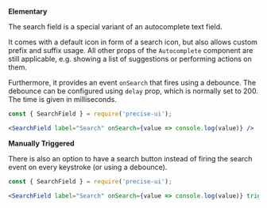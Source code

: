 **Elementary**

The search field is a special variant of an autocomplete text field.

It comes with a default icon in form of a search icon, but also allows custom prefix and suffix usage. All other props of the `Autocomplete` component are still applicable, e.g. showing a list of suggestions or performing actions on them.

Furthermore, it provides an event `onSearch` that fires using a debounce. The debounce can be configured using `delay` prop, which is normally set to 200. The time is given in milliseconds.

```jsx
const { SearchField } = require('precise-ui');

<SearchField label="Search" onSearch={value => console.log(value)} />
```

**Manually Triggered**

There is also an option to have a search button instead of firing the search event on every keystroke (or using a debounce).

```jsx
const { SearchField } = require('precise-ui');

<SearchField label="Search" onSearch={value => console.log(value)} triggerMode="manual" />
```